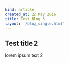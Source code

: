 ```yaml
---
kind: article
created_at: 22 May 2016
title: Test Blog 5
layout: '/blog_single.html'
---
```


## Test title 2

lorem ipsum text 2
